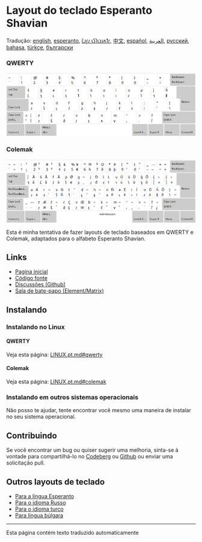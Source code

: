 # Layout do teclado Esperanto Shavian

Tradução: [english](README.md), [esperanto](README.eo.md), [𐑖𐑨𐑝𐑨 𐑧𐑕𐑐𐑧𐑮𐑨𐑵𐑑𐑩](README.eo_shaw.md), [中文](README.zh-CN.md), [español](README.es.md), [العربية](README.ar.md), [русский](README.ru.md), [bahasa](README.id.md), [türkçe](README.tr.md), [български](README.bg.md)

### QWERTY

![Visualize o Esperanto Shavian QWERTY](./media/preview_qwerty.png)

### Colemak

![Antevisão do Esperanto Shavian Colemak](./media/preview_colemak.png)

Esta é minha tentativa de fazer layouts de teclado baseados em QWERTY e Colemak, adaptados para o alfabeto Esperanto Shavian.

## Links

* [Pagina inicial](https://salif.github.io/shaw-eo/)
* [Código fonte](https://codeberg.org/salif/shaw-eo)
* [Discussões (Github)](https://github.com/salif/shaw-eo/discussions)
* [Sala de bate-papo (Element/Matrix)](https://matrix.to/#/#salif-colemak:mozilla.org)

## Instalando

### Instalando no Linux

#### QWERTY

Veja esta página: [LINUX.pt.md#qwerty](./LINUX.pt.md#qwerty)

#### Colemak

Veja esta página: [LINUX.pt.md#colemak](./LINUX.pt.md#colemak)

### Instalando em outros sistemas operacionais

Não posso te ajudar, tente encontrar você mesmo uma maneira de instalar no seu sistema operacional.

## Contribuindo

Se você encontrar um bug ou quiser sugerir uma melhoria, sinta-se à vontade para compartilhá-lo no [Codeberg] ou [Github] ou enviar uma solicitação pull.

[Github]: https://github.com/salif/shaw-eo/discussions
[Codeberg]: https://codeberg.org/salif/shaw-eo/issues

## Outros layouts de teclado

* [Para a língua Esperanto](https://salif.github.io/colemak-eo/)
* [Para o idioma Russo](https://salif.github.io/colemak-ru/)
* [Para o idioma turco](https://salif.github.io/colemak-tr/)
* [Para língua búlgara](https://salif.github.io/colemak-bg/)

---

Esta página contém texto traduzido automaticamente
